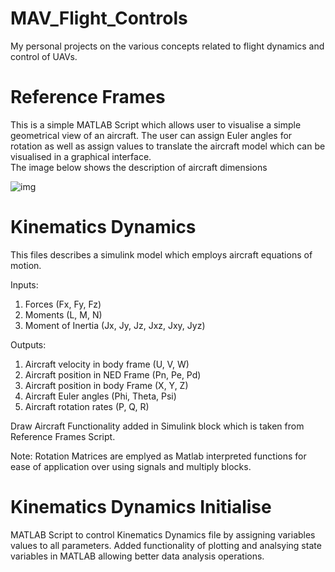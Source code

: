 # MAV_Flight_Controls
My personal projects on the various concepts related to flight dynamics and control of UAVs.

# Reference Frames
This is a simple MATLAB Script which allows user to visualise a simple geometrical view of an aircraft. The user can assign Euler angles for rotation as well as assign values to translate the aircraft model which can be visualised in a graphical interface.  
The image below shows the description of aircraft dimensions

![img](https://github.com/Shriyans-Navalgund/MAV_Flight_Controls/assets/90153186/10b43f5c-a7f2-4cc7-915b-47f7ab902611)

# Kinematics Dynamics
This files describes a simulink model which employs aircraft equations of motion.

Inputs:
1) Forces (Fx, Fy, Fz)
2) Moments (L, M, N)
3) Moment of Inertia (Jx, Jy, Jz, Jxz, Jxy, Jyz)

Outputs:
1) Aircraft velocity in body frame (U, V, W)
2) Aircraft position in NED Frame (Pn, Pe, Pd)
3) Aircraft position in body Frame (X, Y, Z)
4) Aircraft Euler angles (Phi, Theta, Psi)
5) Aircraft rotation rates (P, Q, R)

Draw Aircraft Functionality added in Simulink block which is taken from Reference Frames Script.

Note: Rotation Matrices are emplyed as Matlab interpreted functions for ease of application over using signals and multiply blocks.

# Kinematics Dynamics Initialise
MATLAB Script to control Kinematics Dynamics file by assigning variables values to all parameters. Added functionality of plotting and analsying state variables in MATLAB allowing better data analysis operations.
